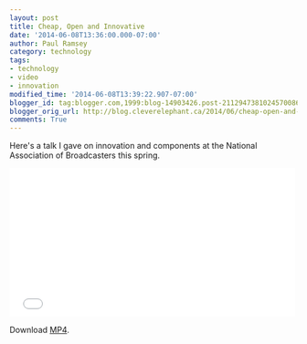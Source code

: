 ```yaml
---
layout: post
title: Cheap, Open and Innovative
date: '2014-06-08T13:36:00.000-07:00'
author: Paul Ramsey
category: technology
tags:
- technology
- video
- innovation
modified_time: '2014-06-08T13:39:22.907-07:00'
blogger_id: tag:blogger.com,1999:blog-14903426.post-2112947381024570086
blogger_orig_url: http://blog.cleverelephant.ca/2014/06/cheap-open-and-innovative.html
comments: True
---
```


Here's a talk I gave on innovation and components at the National Association of Broadcasters this spring.

<iframe src="//player.vimeo.com/video/95179234" width="500" height="261" frameborder="0" webkitallowfullscreen mozallowfullscreen allowfullscreen></iframe>

Download [MP4](http://s3.cleverelephant.ca/2014_nab_govmil.mp4).